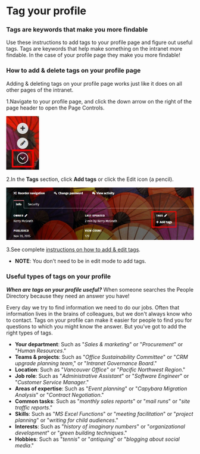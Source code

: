# Tag your profile



### Tags are keywords that make you more findable

Use these instructions to add tags to your profile page and figure out useful tags. Tags are keywords that help make something on the intranet more findable. In the case of your profile page they make you more findable!

### How to add & delete tags on your profile page

Adding & deleting tags on your profile page works just like it does on all other pages of the intranet.

1.Navigate to your profile page, and click the down arrow on the right of the page header to open the Page Controls.

![](../../.gitbook/assets/1%20%2857%29.jpg)

2.In the **Tags** section, click **Add tags** or click the Edit icon \(a pencil\).

![](../../.gitbook/assets/2%20%2864%29.jpg)



3.See complete [instructions on how to add & edit tags](../tags/add-and-delete-tags.md).

* **NOTE**: You don't need to be in edit mode to add tags.

### Useful types of tags on your profile

_**When are tags on your profile useful?**_ When someone searches the People Directory because they need an answer you have!  
  
Every day we try to find information we need to do our jobs. Often that information lives in the brains of colleagues, but we don't always know who to contact. Tags on your profile can make it easier for people to find you for questions to which you might know the answer. But you've got to add the right types of tags.

* **Your department**: Such as "_Sales & marketing_" or "_Procurement_" or "_Human Resources_."
* **Teams & projects**: Such as "_Office Sustainability Committee_" or "_CRM upgrade planning team_," or "_Intranet Governance Board_."
* **Location**: Such as "_Vancouver Office_" or "_Pacific Northwest Region_."
* **Job role**: Such as "_Administrative Assistant_" or "_Software Engineer_" or "_Customer Service Manager_."
* **Areas of expertise**: Such as "_Event planning_" or "_Capybara Migration Analysis_" or "_Contract Negotiation_."
* **Common tasks**: Such as "_monthly sales reports_" or "_mail runs_" or "_site traffic reports_."
* **Skills**: Such as "_MS Excel Functions_" or "_meeting facilitation_" or "_project planning_" or "_writing for child audiences_."
* **Interests**: Such as "_history of imaginary numbers_" or "_organizational development_" or "_green building techniques_."
* **Hobbies**: Such as "_tennis_" or "_antiquing_" or "_blogging about social media_."

